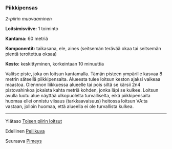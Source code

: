 ### Piikkipensas

*2-piirin muovaaminen*

**Loitsimisviive:** 1 toiminto

**Kantama:** 60 metriä

**Komponentit:** taikasana, ele, aines (seitsemän terävää okaa tai seitsemän pientä teroitettua oksaa)

**Kesto:** keskittyminen, korkeintaan 10 minuuttia

Valitse piste, joka on loitsun kantamalla. Tämän pisteen ympärille kasvaa 8 metrin säteellä piikkipensaita. Alueesta tulee loitsun keston ajaksi vaikeaa maastoa. Olennnon liikkuessa alueelle tai pois siltä se kärsii 2n4 pistovahinkoa jokaista kahta metriä kohden, jonka läpi se kulkee. Loitsun avulla luotu alue näyttää ulkopuolelta turvalliselta, eikä piikkipensaita huomaa ellei onnistu viisaus (tarkkaavaisuus) heitossa loitsun VA:ta vastaan, jolloin huomaa, että alueella ei ole turvallista kulkea.	

----

Ylätaso [Toisen piirin loitsut](2_piirin_loitsut.md)

Edellinen [Peilikuva](Peilikuva.md)

Seuraava [Pimeys](Pimeys.md)
